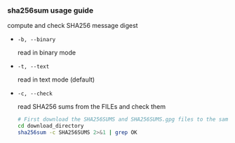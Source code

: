 ### sha256sum usage guide

compute and check SHA256 message digest

- `-b, --binary`

    read in binary mode

- `-t, --text`

    read in text mode (default)

- `-c, --check`

    read SHA256 sums from the FILEs and check them

    ```bash
    # First download the SHA256SUMS and SHA256SUMS.gpg files to the same directory as the iso
    cd download_directory
    sha256sum -c SHA256SUMS 2>&1 | grep OK
    ```